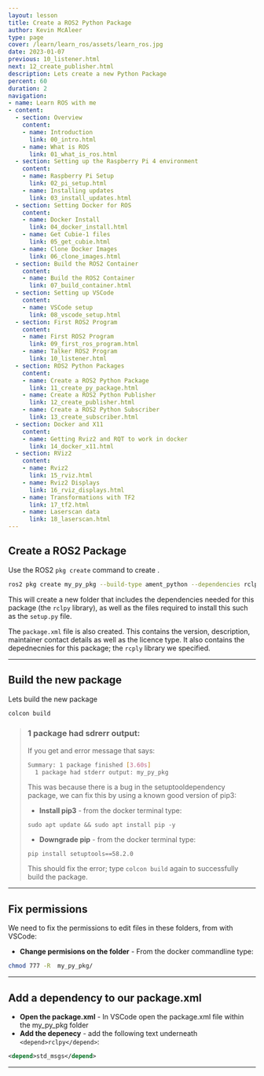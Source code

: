 ```yaml
---
layout: lesson
title: Create a ROS2 Python Package
author: Kevin McAleer
type: page
cover: /learn/learn_ros/assets/learn_ros.jpg
date: 2023-01-07
previous: 10_listener.html
next: 12_create_publisher.html
description: Lets create a new Python Package
percent: 60
duration: 2
navigation:
- name: Learn ROS with me
- content:
  - section: Overview
    content:
    - name: Introduction
      link: 00_intro.html
    - name: What is ROS
      link: 01_what_is_ros.html
  - section: Setting up the Raspberry Pi 4 environment
    content:
    - name: Raspberry Pi Setup
      link: 02_pi_setup.html
    - name: Installing updates
      link: 03_install_updates.html
  - section: Setting Docker for ROS
    content:
    - name: Docker Install
      link: 04_docker_install.html
    - name: Get Cubie-1 files
      link: 05_get_cubie.html
    - name: Clone Docker Images
      link: 06_clone_images.html
  - section: Build the ROS2 Container
    content:
    - name: Build the ROS2 Container
      link: 07_build_container.html
  - section: Setting up VSCode
    content:
    - name: VSCode setup
      link: 08_vscode_setup.html
  - section: First ROS2 Program
    content:
    - name: First ROS2 Program
      link: 09_first_ros_program.html
    - name: Talker ROS2 Program
      link: 10_listener.html
  - section: ROS2 Python Packages
    content:
    - name: Create a ROS2 Python Package
      link: 11_create_py_package.html
    - name: Create a ROS2 Python Publisher
      link: 12_create_publisher.html
    - name: Create a ROS2 Python Subscriber
      link: 13_create_subscriber.html
  - section: Docker and X11
    content:
    - name: Getting Rviz2 and RQT to work in docker
      link: 14_docker_x11.html
  - section: RViz2
    content:
    - name: Rviz2
      link: 15_rviz.html
    - name: Rviz2 Displays
      link: 16_rviz_displays.html
    - name: Transformations with TF2
      link: 17_tf2.html
    - name: Laserscan data
      link: 18_laserscan.html
---
```



## Create a ROS2 Package

Use the ROS2 `pkg create` command to create .

```bash
ros2 pkg create my_py_pkg --build-type ament_python --dependencies rclpy
```

This will create a new folder that includes the dependencies needed for this package (the `rclpy` library), as well as the files required to install this such as the `setup.py` file.

The `package.xml` file is also created. This contains the version, description, maintainer contact details as well as the licence type.
It also contains the depednecnies for this package; the `rcply` library we specified.

---

## Build the new package

Lets build the new package

```bash
colcon build
```

> ### 1 package had sdrerr output:
>
> If you get and error message that says:
>
> ```bash
> Summary: 1 package finished [3.60s]
>   1 package had stderr output: my_py_pkg
> ```
>
> This was because there is a bug in the setuptooldependency package, we can fix this by using a known good version of pip3:
>
> * **Install pip3** - from the docker terminal type:
>
> `sudo apt update && sudo apt install pip -y`
>
> * **Downgrade pip** -  from the docker terminal type:
>
> `pip install setuptools==58.2.0`
>
> This should fix the error; type `colcon build` again to successfully build the package.

---

## Fix permissions

We need to fix the permissions to edit files in these folders, from with VSCode:

* **Change permisions on the folder** - From the docker commandline type:

```bash
chmod 777 -R  my_py_pkg/
```

---

## Add a dependency to our package.xml

* **Open the package.xml** - In VSCode open the package.xml file within the my_py_pkg folder
* **Add the depenecy** - add the following text underneath `<depend>rclpy</depend>`:

```xml
<depend>std_msgs</depend>
```

---

